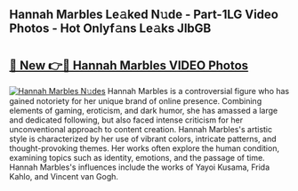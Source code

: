 ## Hannah Marbles Le𝚊ked N𝚞de - Part-1LG Video Photos - Hot Onlyf𝚊ns Le𝚊ks JlbGB

# <h2><a href="http://ab14100.deff.icu/?id=Hannah+Marbles">🔗 New 👉🔴 Hannah Marbles VIDEO Photos</a></h2>

[![Hannah Marbles N𝚞des](https://i.imgur.com/rIISA9y.gif)](http://ab14100.deff.icu/?id=Hannah+Marbles)
Hannah Marbles is a controversial figure who has gained notoriety for her unique brand of online presence. Combining elements of gaming, eroticism, and dark humor, she has amassed a large and dedicated following, but also faced intense criticism for her unconventional approach to content creation. Hannah Marbles's artistic style is characterized by her use of vibrant colors, intricate patterns, and thought-provoking themes. Her works often explore the human condition, examining topics such as identity, emotions, and the passage of time. Hannah Marbles's influences include the works of Yayoi Kusama, Frida Kahlo, and Vincent van Gogh.
